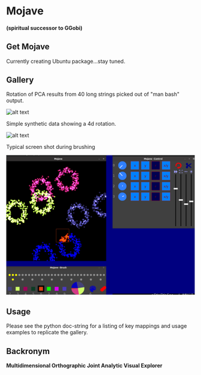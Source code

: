 # Mojave 
#### (spiritual successor to GGobi) 

## Get Mojave

Currently creating Ubuntu package...stay tuned.

## Gallery
Rotation of PCA results from 40 long strings picked out of "man bash" output. 

![alt text](https://github.com/kjplaye/mojave/blob/main/example_bash.gif?raw=true)

Simple synthetic data showing a 4d rotation.

![alt text](https://github.com/kjplaye/mojave/blob/main/example_toy.gif?raw=true)

Typical screen shot during brushing

![alt text](https://github.com/kjplaye/mojave/blob/main/example_mojave.png?raw=true)

## Usage
Please see the python doc-string for a listing of key mappings and usage examples to replicate the gallery.

## Backronym

__Multidimensional 
Orthographic 
Joint 
Analytic
Visual 
Explorer__
